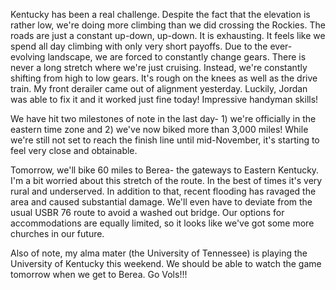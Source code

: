 Kentucky has been a real challenge.  Despite the fact that the elevation is rather low, we're doing more climbing than we did crossing the Rockies.  The roads are just a constant up-down, up-down.  It is exhausting.  It feels like we spend all day climbing with only very short payoffs.  Due to the ever-evolving landscape, we are forced to constantly change gears.  There is never a long stretch where we're just cruising.  Instead, we're constantly shifting from high to low gears.  It's rough on the knees as well as the drive train.  My front derailer came out of alignment yesterday.  Luckily, Jordan was able to fix it and it worked just fine today!  Impressive handyman skills!

We have hit two milestones of note in the last day- 1) we're officially in the eastern time zone and 2) we've now biked more than 3,000 miles!  While we're still not set to reach the finish line until mid-November, it's starting to feel very close and obtainable.

Tomorrow, we'll bike 60 miles to Berea- the gateways to Eastern Kentucky.  I'm a bit worried about this stretch of the route.  In the best of times it's very rural and underserved.  In addition to that, recent flooding has ravaged the area and caused substantial damage.  We'll even have to deviate from the usual USBR 76 route to avoid a washed out bridge.  Our options for accommodations are equally limited, so it looks like we've got some more churches in our future.

Also of note, my alma mater (the University of Tennessee) is playing the University of Kentucky this weekend.  We should be able to watch the game tomorrow when we get to Berea.  Go Vols!!!
